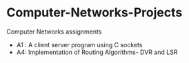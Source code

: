# Computer-Networks-Projects
Computer Networks assignments
* A1 : A client server program using C sockets
* A4: Implementation of Routing Algorithms- DVR and LSR
